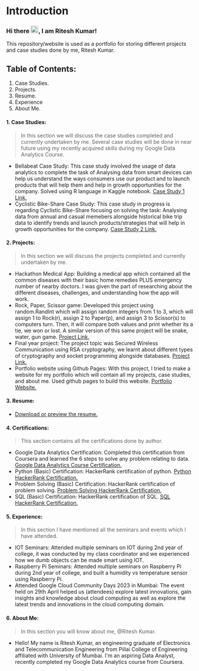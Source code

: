 # Introduction
### Hi there <img src="https://raw.githubusercontent.com/MartinHeinz/MartinHeinz/master/wave.gif" width="20px">, I am Ritesh Kumar!
This repository/website is used as a portfolio for storing different projects and case studies done by me, Ritesh Kumar.

Table of Contents:
---

1. Case Studies.
2. Projects.
3. Resume.
4. Experience
5. About Me.

#### 1. Case Studies:
 > In this section we will discuss the case studies completed and currently undertaken by me. Several case studies will be done in near future using my recently acquired skills during my Google Data Analytics Course.
* Bellabeat Case Study: This case study involved the usage of data analytics to complete the task of Analysing data from smart devices can help us understand the ways consumers use our product and to launch products that will help them and help in growth opportunities for the company. Solved using R language in Kaggle notebook.
[Case Study 1 Link.](https://www.kaggle.com/code/eta43riteshkumar/bellabeat-case-study-2-gdac)
* Cyclistic Bike-Share Case Study: This case study in progress is regarding Cyclistic Bike-Share focusing on solving the task: Analysing data from annual and casual memebers alongside historical bike trip data to identify trends and launch products/strategies that will help in growth opportunities for the company.
[Case Study 2 Link.]()

#### 2. Projects:
 > In this section we will discuss the projects completed and currently undertaken by me.
* Hackathon Medical App: Building a medical app which contained all the common diseases with their basic home remedies PLUS emergency number of nearby doctors. I was given the part of researching about the different diseases, challenges, and understanding how the app will work.
* Rock, Paper, Scissor game: Developed this project using random.RandInt which will assign random integers from 1 to 3, which will assign 1 to Rock(r), assign 2 to Paper(p), and assign 3 to Scissor(s) to computers turn. Then, it will compare both values and print whether its a tie, we won or lost. A similar version of this same project will be snake, water, gun game. [Project Link.](https://github.com/Ritesh-zt0/riteshkumar.github.io/blob/main/rock%2Cpaper%2Cscissor%20game.py)
* Final year project: The project topic was Secured Wireless Communication using RSA cryptography, we learnt about different types of cryptography and socket programming alongside databases. [Project Link.](https://github.com/Ritesh-zt0/riteshkumar.github.io/blob/main/Final%20BE%20Blackbook.pdf)
* Portfolio website using Github Pages: With this project, I tried to make a website for my portfolio which will contain all my projects, case studies, and about me. Used github pages to build this website. [Portfolio Website.](https://ritesh-zt0.github.io/riteshkumar.github_portfolio.io/)

#### 3. Resume:
* [Download or preview the resume.](https://github.com/Ritesh-zt0/riteshkumar.github.io/blob/main/Ritesh_Resume_2023.pdf)

#### 4. Certifications:
 > This section contains all the certifications done by author.
* Google Data Analytics Certification: Completed this certification from Coursera and learned the 6 steps to solve any problem relating to data. [Google Data Analytics Course Certification.](https://www.coursera.org/account/accomplishments/specialization/certificate/E9D5PH3AFTQU)
* Python (Basic) Certification: HackerRank certification of python. [Python HackerRank Certification.](https://www.hackerrank.com/certificates/7f1ce0ec6aba)
* Problem Solving (Basic) Certification: HackerRank certification of problem solving. [Problem Solving HackerRank Certification.](https://www.hackerrank.com/certificates/2c358870b981)
* SQL (Basic) Certification: HackerRank certification of SQL. [SQL HackerRank Certification.](https://www.hackerrank.com/certificates/5d33b416e53f)

#### 5. Experience:
 > In this section I have mentioned all the seminars and events which I have attended.
* IOT Seminars: Attended multiple seminars on IOT during 2nd year of college, it was conducted by my class coordinator and we experienced how we dumb objects can be made smart using IOT.
* Raspberry Pi Seminars: Attended multiple seminars on Raspberry Pi during 2nd year of college, and built a humidity vs temperature sensor using Raspberry Pi.
* Attended Google Cloud Community Days 2023 in Mumbai: The event held on 29th April helped us (attendees) explore latest innovations, gain insights and knowledge about cloud computing as well as explore the latest trends and innovations in the cloud computing domain.

#### 6. About Me:
 > In this section you will know about me, @Ritesh Kumar.
* Hello! My name is Ritesh Kumar, an engineering graduate of Electronics and Telecommunication Engineering from Pillai College of Engineering affiliated with University of Mumbai. I'm an aspiring Data Analyst, recently completed my Google Data Analytics course from Coursera.
 
